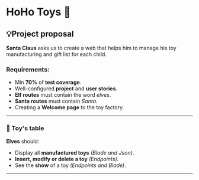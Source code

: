 # HoHo Toys :teddy_bear:

## :bulb:Project proposal

**Santa Claus** asks us to create a web that helps him to manage his toy manufacturing and gift list for each child.

### Requirements:

- Min **70%** of **test coverage**.
- Well-configured **project** and **user stories**.
- **Elf routes** must contain the word *elves*.
- **Santa routes** must contain *Santa*.
- Creating a **Welcome page** to the toy factory.
  
***
### :gift: Toy's table

**Elves** should:

- Display all **manufactured toys** *(Blade and Json)*.
- **Insert, modify or delete a toy** *(Endpoints)*.
- See the **show** of a toy *(Endpoints and Blade)*.
  
***
